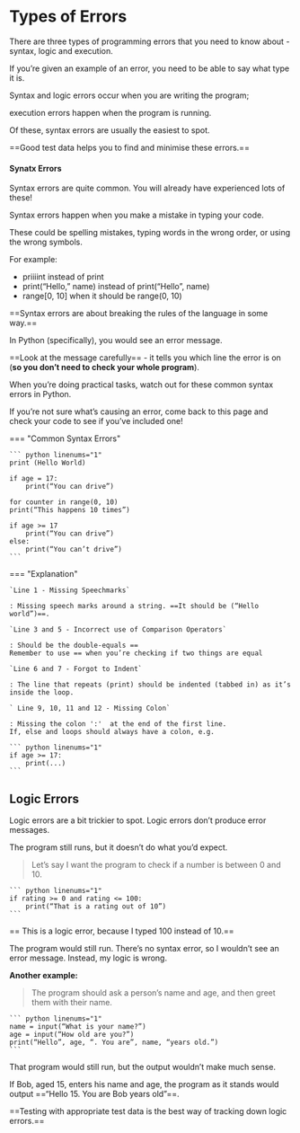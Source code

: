 # Types of Errors

There are three types of programming errors that you need to know about - syntax, logic and execution.

If you’re given an example of an error, you need to be able to say what type it is.

Syntax and logic errors occur when you are writing the program; 

execution errors happen when the program is running. 

Of these, syntax errors are usually the easiest to spot.

==Good test data helps you to find and minimise these errors.==

#### Synatx Errors

Syntax errors are quite common. You will already have experienced lots of these!

Syntax errors happen when you make a mistake in typing your code. 

These could be spelling mistakes, typing words in the wrong order, or using the wrong symbols.

For example:

* priiiint instead of print
* print(“Hello,” name) instead of print(“Hello”, name)
* range[0, 10] when it should be range(0, 10)

==Syntax errors are about breaking the rules of the language in some way.==

In Python (specifically), you would see an error message. 

==Look at the message carefully== - it tells you which line the error is on (**so you don’t need to check your whole program**).

When you’re doing practical tasks, watch out for these common syntax errors in Python. 

If you’re not sure what’s causing an error, come back to this page and check your code to see if you’ve included one!

=== "Common Syntax Errors"

    ``` python linenums="1"      
    print (Hello World) 
      
    if age = 17: 
        print(“You can drive”)
      
    for counter in range(0, 10)
    print(“This happens 10 times”)       
      
    if age >= 17
        print(“You can drive”)
    else:
        print(“You can’t drive”)        
    ```

=== "Explanation"

    `Line 1 - Missing Speechmarks`

    : Missing speech marks around a string. ==It should be (“Hello world”)==.    

    `Line 3 and 5 - Incorrect use of Comparison Operators`
    
    : Should be the double-equals ==
    Remember to use == when you’re checking if two things are equal

    `Line 6 and 7 - Forgot to Indent`    
    
    : The line that repeats (print) should be indented (tabbed in) as it’s inside the loop.

    ` Line 9, 10, 11 and 12 - Missing Colon`
    
    : Missing the colon ':'  at the end of the first line. 
    If, else and loops should always have a colon, e.g.

    ``` python linenums="1"
    if age >= 17:
        print(...)  
    ```    

## Logic Errors

Logic errors are a bit  trickier to spot. Logic errors don’t produce error messages. 

The program still runs, but it doesn’t do what you’d expect.

> Let’s say I want the program to check if a number is between 0 and 10.

    ``` python linenums="1"
    if rating >= 0 and rating <= 100:
        print(“That is a rating out of 10”)   
    ```
    
== This is a logic error, because I typed 100 instead of 10.==

The program would still run. There’s no syntax error, so I wouldn’t see an error message. Instead, my logic is wrong.

**Another example:**

> The program should ask a person’s name and age, and then greet them with their name.

    ``` python linenums="1"
    name = input(“What is your name?”)
    age = input(“How old are you?”)
    print(“Hello”, age, “. You are”, name, “years old.”)
    ```
That program would still run, but the output wouldn’t make much sense. 

If Bob, aged 15, enters his name and age, the program as it stands would output ==“Hello 15. You are Bob years old”==.

==Testing with appropriate test data is the best way of tracking down logic errors.==
